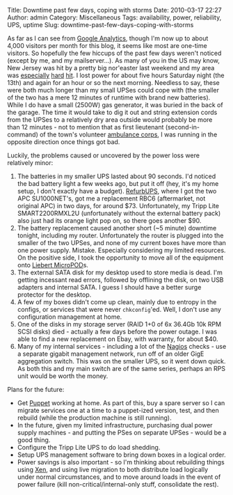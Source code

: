 Title: Downtime past few days, coping with storms
Date: 2010-03-17 22:27
Author: admin
Category: Miscellaneous
Tags: availability, power, reliability, UPS, uptime
Slug: downtime-past-few-days-coping-with-storms

As far as I can see from [Google Analytics][], though I'm now up to
about 4,000 visitors per month for this blog, it seems like most are
one-time visitors. So hopefully the few hiccups of the past few days
weren't noticed (except by me, and my mailserver...). As many of you in
the US may know, New Jersey was hit by a pretty big nor'easter last
weekend and my area was [especially][] [hard][] [hit][]. I lost power
for about five hours Saturday night (the 13th) and again for an hour or
so the next morning. Needless to say, these were both much longer than
my small UPSes could cope with (the smaller of the two has a mere 12
minutes of runtime with brand new batteries). While I do have a small
(2500W) gas generator, it was buried in the back of the garage. The time
it would take to dig it out and string extension cords from the UPSes to
a relatively dry area outside would probably be more than 12 minutes -
not to mention that as first lieutenant (second-in-command) of the
town's volunteer [ambulance corps][], I was running in the opposite
direction once things got bad.

Luckily, the problems caused or uncovered by the power loss were
relatively minor:

1.  The batteries in my smaller UPS lasted about 90 seconds. I'd noticed
    the bad battery light a few weeks ago, but put it off (hey, it's my
    home setup, I don't exactly have a budget). [RefurbUPS][], where I
    got the two APC SU1000NET's, got me a replacement RBC6 (aftermarket,
    not original APC) in two days, for around $73. Unfortunately, my
    Tripp Lite SMART2200RMXL2U (unfortunately without the external
    battery pack) also just had its orange light pop on, so there goes
    another $90.
2.  The battery replacement caused another short (\~5 minute) downtime
    tonight, including my router. Unfortunately the router is plugged
    into the smaller of the two UPSes, and none of my current boxes have
    more than one power supply. Mistake. Especially considering my
    limited resources. On the positive side, I took the opportunity to
    move all of the equipment onto [Liebert MicroPOD][]s.
3.  The external SATA disk for my desktop used to store media is dead.
    I'm getting incessant read errors, followed by offlining the disk,
    on two USB adapters and internal SATA. I guess I should have a
    better surge protector for the desktop.
4.  A few of my boxes didn't come up clean, mainly due to entropy in the
    configs, or services that were never `chkconfig`'ed. Well, I don't
    use any configuration management at home.
5.  One of the disks in my storage server (RAID 1+0 of 6x 36.4Gb 10k RPM
    SCSI disks) died - actually a few days before the power outage. I
    was able to find a new replacement on Ebay, with warranty, for about
    $40.
6.  Many of my internal services - including a lot of the [Nagios][]
    checks - use a separate gigabit management network, run off of an
    older GigE aggregation switch. This was on the smaller UPS, so it
    went down quick. As both this and my main switch are of the same
    series, perhaps an RPS unit would be worth the money.

Plans for the future:

-   Get [Puppet][] working at home. As part of this, buy a spare server
    so I can migrate services one at a time to a puppet-ized version,
    test, and then rebuild (while the production machine is still
    running).
-   In the future, given my limited infrastructure, purchasing dual
    power supply machines - and putting the PSes on separate UPSes -
    would be a good thing.
-   Configure the Tripp Lite UPS to do load shedding.
-   Setup UPS management software to bring down boxes in a logical
    order.
-   Power savings is also important - so I'm thinking about rebuilding
    things using [Xen][], and using live migration to both distribute
    load logically under normal circumstances, and to move around loads
    in the event of power failure (kill non-critical/internal-only
    stuff, consolidate the rest).

  [Google Analytics]: http://www.google.com/analytics/
  [especially]: http://www.northjersey.com/news/bergen/87665172_Weekend_storm_thrashes_Wyckoff.html
  [hard]: http://www.northjersey.com/news/87704777_Ridgewood_power_outages_could_last_for_days.html
  [hit]: http://www.northjersey.com/news/87852727_Downed_trees__power_lines_bring_Glen_Rock_to_a_near_standstill.html
  [ambulance corps]: http://www.midlandparkambulance.com/
  [RefurbUPS]: http://www.refurbups.com
  [Liebert MicroPOD]: http://www.liebert.com/product_pages/Product.aspx?id=6&hz=60
  [Nagios]: http://www.nagios.org
  [Puppet]: http://reductivelabs.com/products/puppet/
  [Xen]: http://www.xen.org/
